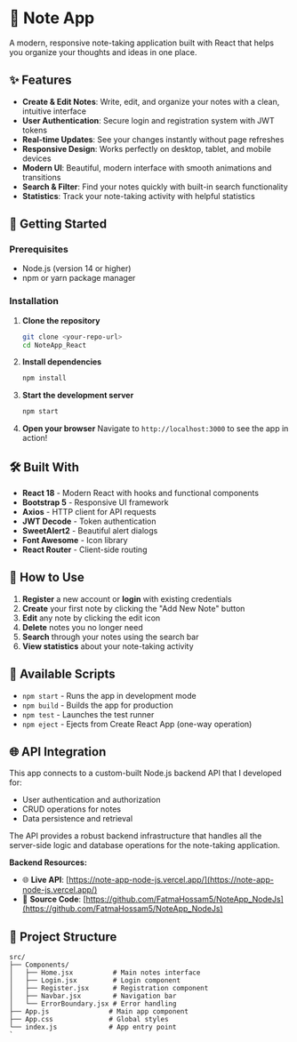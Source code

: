 # 📝 Note App

A modern, responsive note-taking application built with React that helps you organize your thoughts and ideas in one place.

## ✨ Features

- **Create & Edit Notes**: Write, edit, and organize your notes with a clean, intuitive interface
- **User Authentication**: Secure login and registration system with JWT tokens
- **Real-time Updates**: See your changes instantly without page refreshes
- **Responsive Design**: Works perfectly on desktop, tablet, and mobile devices
- **Modern UI**: Beautiful, modern interface with smooth animations and transitions
- **Search & Filter**: Find your notes quickly with built-in search functionality
- **Statistics**: Track your note-taking activity with helpful statistics

## 🚀 Getting Started

### Prerequisites

- Node.js (version 14 or higher)
- npm or yarn package manager

### Installation

1. **Clone the repository**
   ```bash
   git clone <your-repo-url>
   cd NoteApp_React
   ```

2. **Install dependencies**
   ```bash
   npm install
   ```

3. **Start the development server**
   ```bash
   npm start
   ```

4. **Open your browser**
   Navigate to `http://localhost:3000` to see the app in action!

## 🛠️ Built With

- **React 18** - Modern React with hooks and functional components
- **Bootstrap 5** - Responsive UI framework
- **Axios** - HTTP client for API requests
- **JWT Decode** - Token authentication
- **SweetAlert2** - Beautiful alert dialogs
- **Font Awesome** - Icon library
- **React Router** - Client-side routing

## 📱 How to Use

1. **Register** a new account or **login** with existing credentials
2. **Create** your first note by clicking the "Add New Note" button
3. **Edit** any note by clicking the edit icon
4. **Delete** notes you no longer need
5. **Search** through your notes using the search bar
6. **View statistics** about your note-taking activity

## 🔧 Available Scripts

- `npm start` - Runs the app in development mode
- `npm build` - Builds the app for production
- `npm test` - Launches the test runner
- `npm eject` - Ejects from Create React App (one-way operation)

## 🌐 API Integration

This app connects to a custom-built Node.js backend API that I developed for:
- User authentication and authorization
- CRUD operations for notes
- Data persistence and retrieval

The API provides a robust backend infrastructure that handles all the server-side logic and database operations for the note-taking application.

**Backend Resources:**
- 🌐 **Live API**: [https://note-app-node-js.vercel.app/](https://note-app-node-js.vercel.app/)
- 📁 **Source Code**: [https://github.com/FatmaHossam5/NoteApp_NodeJs](https://github.com/FatmaHossam5/NoteApp_NodeJs)

## 📄 Project Structure

```
src/
├── Components/
│   ├── Home.jsx          # Main notes interface
│   ├── Login.jsx         # Login component
│   ├── Register.jsx      # Registration component
│   ├── Navbar.jsx        # Navigation bar
│   └── ErrorBoundary.jsx # Error handling
├── App.js               # Main app component
├── App.css              # Global styles
└── index.js             # App entry point
`
